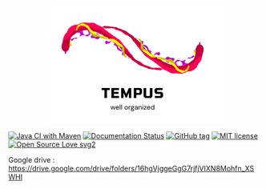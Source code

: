 

<p align="center">
  <img width="357" height="233" src="ressources/Tempus.png">
</p>

[![Java CI with Maven](https://github.com/AcademyHeig-vd/PRO-Project/actions/workflows/maven.yml/badge.svg)](https://github.com/AcademyHeig-vd/PRO-Project/actions/workflows/maven.yml)
[![Documentation Status](https://readthedocs.org/projects/ansicolortags/badge/?version=latest)](http://ansicolortags.readthedocs.io/?badge=latest)
[![GitHub tag](https://img.shields.io/github/tag/Naereen/StrapDown.js.svg)](https://GitHub.com/Naereen/StrapDown.js/tags/)
[![MIT license](https://img.shields.io/badge/License-MIT-blue.svg)](https://lbesson.mit-license.org/)
[![Open Source Love svg2](https://badges.frapsoft.com/os/v2/open-source.svg?v=103)](https://github.com/ellerbrock/open-source-badges/)



Google drive : https://drive.google.com/drive/folders/16hgVjggeGgG7rjfjVIXN8Mohfn_XSWHI
